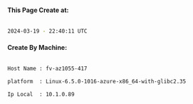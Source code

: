 
   
#### This Page Create at:

```bash

2024-03-19 - 22:40:11 UTC

```

#### Create By Machine:

```bash

Host Name : fv-az1055-417

platform  : Linux-6.5.0-1016-azure-x86_64-with-glibc2.35

Ip Local  : 10.1.0.89

```

